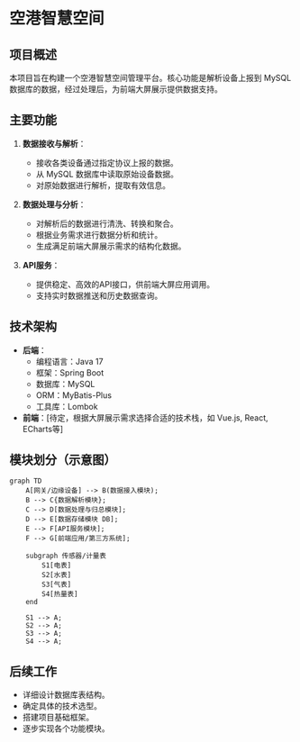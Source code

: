 # 空港智慧空间

## 项目概述

本项目旨在构建一个空港智慧空间管理平台。核心功能是解析设备上报到 MySQL 数据库的数据，经过处理后，为前端大屏展示提供数据支持。

## 主要功能

1.  **数据接收与解析**：
    *   接收各类设备通过指定协议上报的数据。
    *   从 MySQL 数据库中读取原始设备数据。
    *   对原始数据进行解析，提取有效信息。

2.  **数据处理与分析**：
    *   对解析后的数据进行清洗、转换和聚合。
    *   根据业务需求进行数据分析和统计。
    *   生成满足前端大屏展示需求的结构化数据。

3.  **API服务**：
    *   提供稳定、高效的API接口，供前端大屏应用调用。
    *   支持实时数据推送和历史数据查询。

## 技术架构

*   **后端**：
    *   编程语言：Java 17
    *   框架：Spring Boot
    *   数据库：MySQL
    *   ORM：MyBatis-Plus
    *   工具库：Lombok
*   **前端**：[待定，根据大屏展示需求选择合适的技术栈，如 Vue.js, React, ECharts等]

## 模块划分（示意图）

```mermaid
graph TD
    A[网关/边缘设备] --> B(数据接入模块);
    B --> C{数据解析模块};
    C --> D[数据处理与归总模块];
    D --> E[数据存储模块 DB];
    E --> F[API服务模块];
    F --> G[前端应用/第三方系统];

    subgraph 传感器/计量表
        S1[电表]
        S2[水表]
        S3[气表]
        S4[热量表]
    end

    S1 --> A;
    S2 --> A;
    S3 --> A;
    S4 --> A;
```

## 后续工作

*   详细设计数据库表结构。
*   确定具体的技术选型。
*   搭建项目基础框架。
*   逐步实现各个功能模块。
